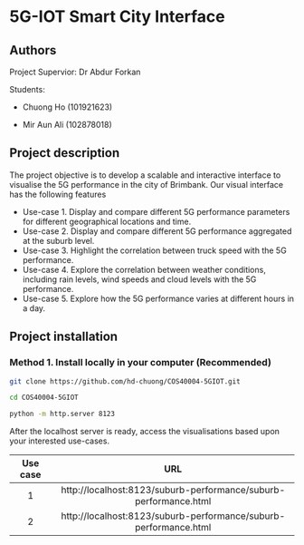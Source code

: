 # 5G-IOT Smart City Interface

## Authors
Project Supervior: Dr Abdur Forkan

Students:

* Chuong Ho (101921623)

* Mir Aun Ali (102878018)

## Project description
The project objective is to develop a scalable and interactive interface to visualise the 5G performance in the city of Brimbank.
Our visual interface has the following features
* Use-case 1. Display and compare different 5G performance parameters for different geographical locations and time.
* Use-case 2. Display and compare different 5G performance aggregated at the suburb level.
* Use-case 3. Highlight the correlation between truck speed with the 5G performance.
* Use-case 4. Explore the correlation between weather conditions, including rain levels, wind speeds and cloud levels with the 5G performance.
* Use-case 5. Explore how the 5G performance varies at different hours in a day.

## Project installation
### Method 1. Install locally in your computer (Recommended)

```bash
git clone https://github.com/hd-chuong/COS40004-5GIOT.git

cd COS40004-5GIOT

python -m http.server 8123
```

After the localhost server is ready, access the visualisations based upon your interested use-cases.

| Use case | URL |
|:--------:|:---:|
| 1 | http://localhost:8123/suburb-performance/suburb-performance.html |
| 2 | http://localhost:8123/suburb-performance/suburb-performance.html |